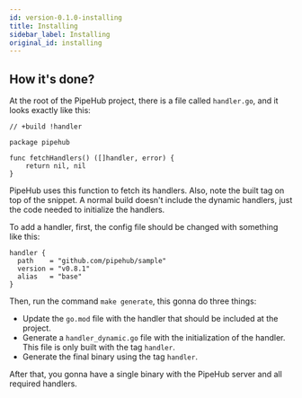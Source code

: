 ```yaml
---
id: version-0.1.0-installing
title: Installing
sidebar_label: Installing
original_id: installing
---
```


## How it's done?
At the root of the PipeHub project, there is a file called `handler.go`, and it looks exactly like this:

```golang
// +build !handler

package pipehub

func fetchHandlers() ([]handler, error) {
    return nil, nil
}
```

PipeHub uses this function to fetch its handlers. Also, note the built tag on top of the snippet. A normal build doesn't include the dynamic handlers, just the code needed to initialize the handlers.

To add a handler, first, the config file should be changed with something like this:
```
handler {
  path    = "github.com/pipehub/sample"
  version = "v0.8.1"
  alias   = "base"
}
```

Then, run the command `make generate`, this gonna do three things:
* Update the `go.mod` file with the handler that should be included at the project.
* Generate a `handler_dynamic.go` file with the initialization of the handler. This file is only built with the tag `handler`.
* Generate the final binary using the tag `handler`.

After that, you gonna have a single binary with the PipeHub server and all required handlers.
